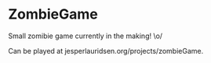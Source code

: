 # ZombieGame
Small zomibie game currently in the making! \o/

Can be played at jesperlauridsen.org/projects/zombieGame.
